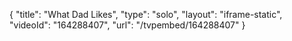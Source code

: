 {
    "title": "What Dad Likes",
    "type": "solo",
    "layout": "iframe-static",
    "videoId": "164288407",
    "url": "\/tvpembed\/164288407"
}